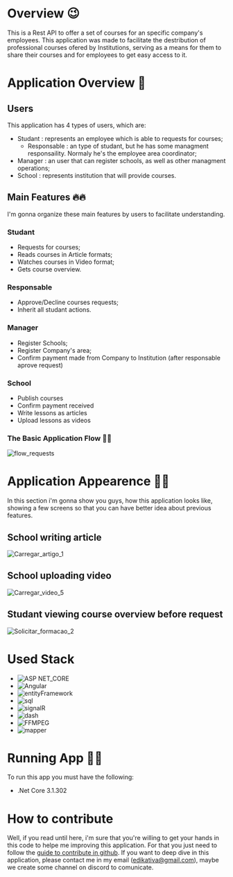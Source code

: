 # Overview 😉
This is a Rest API to offer a set of courses for an specific company's employees.
This application was made to facilitate the destribution of professional courses ofered by Institutions, serving as a means for them to share their courses and for employees to get easy access to it.

# Application Overview 🤳
## Users
This application has 4 types of users, which are:
- Studant : represents an employee which is able to requests for courses;
  - Responsable : an type of studant, but he has some managment responsaility. Normaly he's the employee area coordinator;
- Manager : an user that can register schools, as well as other managment operations;
- School : represents institution that will provide courses.

## Main Features 🔥🔥
I'm gonna organize these main features by users to facilitate understanding.

### Studant
- Requests for courses;
- Reads courses in Article formats;
- Watches courses in Video format;
- Gets course overview.

### Responsable
- Approve/Decline courses requests;
- Inherit all studant actions.

### Manager
- Register Schools;
- Register Company's area;
- Confirm payment made from Company to Institution (after responsable aprove request)

### School
- Publish courses
- Confirm payment received
- Write lessons as articles
- Upload lessons as videos

### The Basic Application Flow 🛴🛴

![flow_requests](https://user-images.githubusercontent.com/60460379/209882655-938a3e61-c95f-44a9-bd74-56dd0a9c246b.png)

# Application Appearence 🎀🎁
In this section i'm gonna show you guys, how this application looks like, showing a few screens so that you can have better idea about previous features.

## School writing article
![Carregar_artigo_1](https://user-images.githubusercontent.com/60460379/209883586-3743cbaf-784f-4ae7-8693-2db8e68fd2db.JPG)

## School uploading video
![Carregar_video_5](https://user-images.githubusercontent.com/60460379/209883759-a66e698a-317c-41be-9ce8-0176eac44c03.JPG)

## Studant viewing course overview before request
![Solicitar_formacao_2](https://user-images.githubusercontent.com/60460379/209883959-b0ad9b64-e789-40d8-97ae-f500637f360e.JPG)

# Used Stack
- ![ASP NET_CORE](https://user-images.githubusercontent.com/60460379/209884999-ed3efa83-eab8-4edf-9c00-2411f75ebd85.png)
- ![Angular](https://user-images.githubusercontent.com/60460379/209885031-6dac5c26-fb86-446c-8fbc-f9b01b3c31ec.png)
- ![entityFramework](https://user-images.githubusercontent.com/60460379/209885106-a153c034-5299-405b-b5ab-bedcf8093c42.png)
- ![sql](https://user-images.githubusercontent.com/60460379/209885144-daba0a46-dc8a-4d6f-8a53-65ae43f88d8a.png)
- ![signalR](https://user-images.githubusercontent.com/60460379/209885154-a959a066-9d29-4e48-8e64-b3fb6f8e4757.png)
- ![dash](https://user-images.githubusercontent.com/60460379/209885164-02d5807d-97d1-414f-82fa-38a50c7b5063.png)
- ![FFMPEG](https://user-images.githubusercontent.com/60460379/209885173-5e9a8837-4a26-4f40-aa80-c47528f8cd34.png)
- ![mapper](https://user-images.githubusercontent.com/60460379/209885182-44797424-a08a-4499-b2ee-e3bfd03cb52a.png)


# Running App 🚗🚗
To run this app you must have the following:
- .Net Core 3.1.302 

# How to contribute
Well, if you read until here, i'm sure that you're willing to get your hands in this code to helpe me improving this application.
For that you just need to follow the [guide to contribute in github](https://github.com/firstcontributions/first-contributions).
If you want to deep dive in this application, please contact me in my email (edikativa@gmail.com), maybe we create some channel on discord to comunicate.
